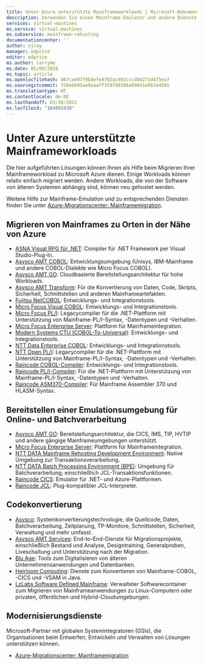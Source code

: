 ```yaml
---
title: Unter Azure unterstützte Mainframeworkloads | Microsoft-Dokumentation
description: Verwenden Sie einen Mainframe-Emulator und andere Dienste von Microsoft-Partnern, um Ihre Mainframeworkloads neu zu hosten, z. B. IBM Z-basierte Systeme mit Microsoft Azure.
services: virtual-machines
ms.service: virtual-machines
ms.subservice: mainframe-rehosting
documentationcenter: ''
author: njray
manager: edprice
editor: edprice
ms.author: larryme
ms.date: 05/09/2020
ms.topic: article
ms.openlocfilehash: 467cae97f9b4efe4782ac802cccd84271d475ea7
ms.sourcegitcommit: f28ebb95ae9aaaff3f87d8388a09b41e0b3445b5
ms.translationtype: HT
ms.contentlocale: de-DE
ms.lasthandoff: 03/30/2021
ms.locfileid: "104955430"
---
```

# <a name="mainframe-workloads-supported-on-azure"></a>Unter Azure unterstützte Mainframeworkloads

Die hier aufgeführten Lösungen können Ihnen als Hilfe beim Migrieren Ihrer Mainframeworkload zu Microsoft Azure dienen. Einige Workloads können relativ einfach migriert werden. Andere Workloads, die von der Software von älteren Systemen abhängig sind, können neu gehostet werden. 

Weitere Hilfe zur Mainframe-Emulation und zu entsprechenden Diensten finden Sie unter [Azure-Migrationscenter: Mainframemigration](https://azure.microsoft.com/migration/mainframe/).

## <a name="migrate-mainframe-closer-to-azure"></a>Migrieren von Mainframes zu Orten in der Nähe von Azure

- [ASNA Visual RPG für .NET](https://asna.com/us/products/visual-rpg): Compiler für .NET Framework per Visual Studio-Plug-In.
- [Asysco AMT COBOL](https://www.asysco.com/cobol/): Entwicklungsumgebung (Unisys, IBM-Mainframe und andere COBOL-Dialekte wie Micro Focus COBOL).
- [Asysco AMT GO](https://www.asysco.com/amt-go/): Cloudbasierte Bereitstellungsarchitektur für hohe Workloads.
- [Asysco AMT Transform](https://www.asysco.com/amt-transform/): Für die Konvertierung von Daten, Code, Skripts, Sicherheit, Schnittstellen und anderen Mainframeartefakten.
- [Fujitsu NetCOBOL](https://www.fujitsu.com/global/products/software/developer-tool/netcobol/): Entwicklungs- und Integrationstools.
- [Micro Focus Visual COBOL](https://www.microfocus.com/products/visual-cobol/): Entwicklungs- und Integrationstools.
- [Micro Focus PL/I](https://www.microfocus.com/campaign/download/pli-modernization/): Legacycompiler für die .NET-Plattform mit Unterstützung von Mainframe-PL/I-Syntax, -Datentypen und -Verhalten.
- [Micro Focus Enterprise Server](https://www.microfocus.com/products/enterprise-suite/enterprise-server/): Plattform für Mainframeintegration.
- [Modern Systems CTU (COBOL-To-Universal)](https://modernsystems.com/automatic-cobol-to-java-conversion/): Entwicklungs- und Integrationstools.
- [NTT Data Enterprise COBOL](https://us.nttdata.com/en/digital/application-development-and-modernization): Entwicklungs- und Integrationstools.
- [NTT Open PL/I](https://us.nttdata.com/en/digital/application-development-and-modernization): Legacycompiler für die .NET-Plattform mit Unterstützung von Mainframe-PL/I-Syntax, -Datentypen und -Verhalten.
- [Raincode COBOL-Compiler](https://www.raincode.com/products/cobol/): Entwicklungs- und Integrationstools.
- [Raincode PL/I-Compiler](https://www.raincode.com/products/pli/): Für die .NET-Plattform mit Unterstützung von Mainframe-PL/I-Syntax, -Datentypen und -Verhalten.
- [Raincode ASM370-Compiler](https://www.raincode.com/technical-landscape/asm370/): Für Mainframe Assembler 370 und HLASM-Syntax.

## <a name="deploy-an-emulation-environment-for-online-and-batch-processing"></a>Bereitstellen einer Emulationsumgebung für Online- und Batchverarbeitung

- [Asysco AMT GO](https://www.asysco.com/amt-go/): Bereitstellungsarchitektur, die CICS, IMS, TIP, HVTIP und andere gängige Mainframeumgebungen unterstützt.
- [Micro Focus Enterprise Server](https://www.microfocus.com/products/enterprise-suite/enterprise-server/): Plattform für Mainframeintegration.
- [NTT DATA Mainframe Rehosting Development Environment](https://us.nttdata.com/en/-/media/assets/white-paper/apps-mainframe-re-hosting-development-environment-whitepaper.pdf): Native Umgebung zur Transaktionsverarbeitung.
- [NTT DATA Batch Processing Environment (BPE)](https://us.nttdata.com/en/-/media/assets/white-paper/apps-mainframe-re-hosting-development-environment-whitepaper.pdf): Umgebung für Batchverarbeitung, einschließlich JCL-Transaktionsfunktionen.
- [Raincode CICS](https://www.raincode.com/technical-landscape/cics/): Emulator für .NET- und Azure-Plattformen.
- [Raincode JCL](https://www.raincode.com/products/jcl/): Plug-kompatibler JCL-Interpreter.

## <a name="code-conversion"></a>Codekonvertierung

- [Asysco](https://www.asysco.com/azure-cloud/): Systemkonvertierungstechnologie, die Quellcode, Daten, Batchverarbeitung, Zeitplanung, TP-Monitore, Schnittstellen, Sicherheit, Verwaltung und mehr umfasst.
- [Asysco AMT Services](https://www.asysco.com/migration-services/): End-to-End-Dienste für Migrationsprojekte, einschließlich Bestand und Analyse, Designtraining, Generalproben, Liveschaltung und Unterstützung nach der Migration.
- [Blu Age](https://www.bluage.com/): Tools zum Digitalisieren von älteren Unternehmensanwendungen und Datenbanken.
- [Heirloom Computing](https://www.heirloomcomputing.com/tag/convert-cobol-to-java/): Dienste zum Konvertieren von Mainframe-COBOL, -CICS und -VSAM in Java.
- [LzLabs Software Defined Mainframe](https://www.lzlabs.com/): Verwalteter Softwarecontainer zum Migrieren von Mainframeanwendungen zu Linux-Computern oder privaten, öffentlichen und Hybrid-Cloudumgebungen.

## <a name="modernization-services"></a>Modernisierungsdienste

Microsoft-Partner mit globalen Systemintegratoren (GSIs), die Organisationen beim Entwerfen, Entwickeln und Verwalten von Lösungen unterstützen können. 

- [Azure-Migrationscenter: Mainframemigration](https://azure.microsoft.com/migration/mainframe/)
